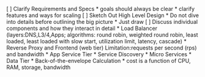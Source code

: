 [ ] Clarify Requirements and Specs
    * goals should always be clear
    * clarify features and ways for scaling
[ ] Sketch Out High Level Design
    * Do not dive into details before outlining the big picture
    * Just draw
[ ]  Discuss individual components and how they interact in detail
    * Load Balancer (layers:DNS,L3/4,Apps; algorithms: round robin, weighted round robin, least loaded, least loaded with slow start, utilization limit, latency, cascade)
    * Reverse Proxy and Frontend (web tier)
        Limitation:requests per second (rps) and bandwidth
    * App Service Tier
        * Service Discovery
        * Micro Services
    * Data Tier
    * Back-of-the-envelope Calculation
        * cost is a function of CPU, RAM, storage, bandwidth

